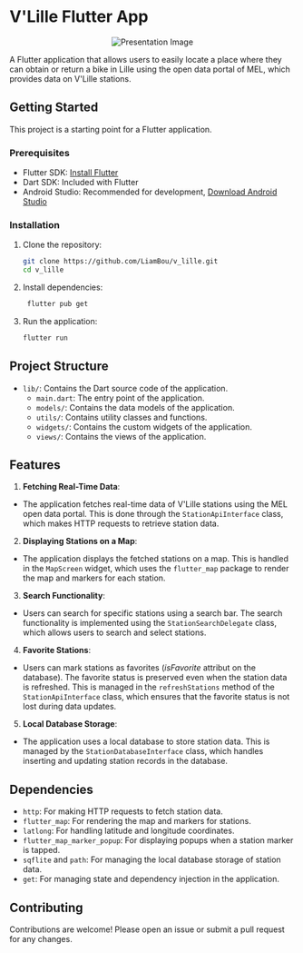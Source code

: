 # V'Lille Flutter App
<p align="center">
  <img src="https://github.com/LiamBou/V_Lille/blob/main/lib/assets/banner.png" alt="Presentation Image"/>
</p>

A Flutter application that allows users to easily locate a place where they can obtain or return a bike in Lille using the open data portal of MEL, which provides data on V'Lille stations.

## Getting Started

This project is a starting point for a Flutter application.

### Prerequisites

- Flutter SDK: [Install Flutter](https://flutter.dev/docs/get-started/install)
- Dart SDK: Included with Flutter
- Android Studio: Recommended for development, [Download Android Studio](https://developer.android.com/studio)

### Installation

1. Clone the repository:
   ```sh
   git clone https://github.com/LiamBou/v_lille.git
   cd v_lille
   ```
2. Install dependencies:
   ```sh
    flutter pub get
    ```
3. Run the application:
   ```sh
   flutter run
   ```

## Project Structure

- `lib/`: Contains the Dart source code of the application.
  - `main.dart`: The entry point of the application.
  - `models/`: Contains the data models of the application.
  - `utils/`: Contains utility classes and functions.
  - `widgets/`: Contains the custom widgets of the application.
  - `views/`: Contains the views of the application.

## Features

1. **Fetching Real-Time Data**: 
- The application fetches real-time data of V'Lille stations using the MEL open data portal. This is done through the `StationApiInterface` class, which makes HTTP requests to retrieve station data.
2. **Displaying Stations on a Map**:
- The application displays the fetched stations on a map. This is handled in the `MapScreen` widget, which uses the `flutter_map` package to render the map and markers for each station.
3. **Search Functionality**:
- Users can search for specific stations using a search bar. The search functionality is implemented using the `StationSearchDelegate` class, which allows users to search and select stations.
4. **Favorite Stations**:
- Users can mark stations as favorites (*isFavorite* attribut on the database). The favorite status is preserved even when the station data is refreshed. This is managed in the `refreshStations` method of the `StationApiInterface` class, which ensures that the favorite status is not lost during data updates.
5. **Local Database Storage**:
- The application uses a local database to store station data. This is managed by the `StationDatabaseInterface` class, which handles inserting and updating station records in the database.

## Dependencies

- `http`: For making HTTP requests to fetch station data.
- `flutter_map`: For rendering the map and markers for stations.
- `latlong`: For handling latitude and longitude coordinates.
- `flutter_map_marker_popup`: For displaying popups when a station marker is tapped.
- `sqflite` and `path`: For managing the local database storage of station data.
- `get`: For managing state and dependency injection in the application.

## Contributing

Contributions are welcome! Please open an issue or submit a pull request for any changes.
